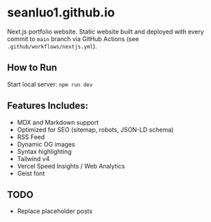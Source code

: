 # seanluo1.github.io

Next.js portfolio website. Static website built and deployed with every commit to `main` branch via GitHub Actions (see `.github/workflows/nextjs.yml`).

## How to Run

Start local server: `npm run dev`

## Features Includes:

- MDX and Markdown support
- Optimized for SEO (sitemap, robots, JSON-LD schema)
- RSS Feed
- Dynamic OG images
- Syntax highlighting
- Tailwind v4
- Vercel Speed Insights / Web Analytics
- Geist font

## TODO

- Replace placeholder posts
